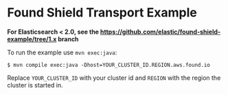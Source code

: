 # Found Shield Transport Example

**For Elasticsearch < 2.0, see the https://github.com/elastic/found-shield-example/tree/1.x branch**

To run the example use ``mvn exec:java``:

    $ mvn compile exec:java -Dhost=YOUR_CLUSTER_ID.REGION.aws.found.io

Replace `YOUR_CLUSTER_ID` with your cluster id and `REGION` with the region the cluster is started in.
